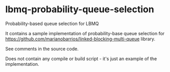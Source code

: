 # lbmq-probability-queue-selection
Probability-based queue selection for LBMQ

It contains a sample implementation of probability-base queue selection for https://github.com/marianobarrios/linked-blocking-multi-queue library.

See comments in the source code.

Does not contain any compile or build script - it's just an example of the implementation.
